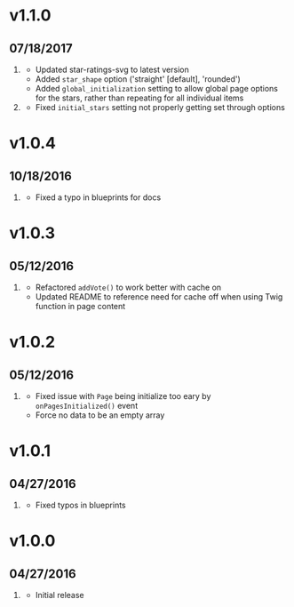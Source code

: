 # v1.1.0
##  07/18/2017

1. [](#improved)
    * Updated star-ratings-svg to latest version
    * Added `star_shape` option ('straight' [default], 'rounded')
    * Added `global_initialization` setting to allow global page options for the stars, rather than repeating for all individual items
1. [](#bugfix)
    * Fixed `initial_stars` setting not properly getting set through options

# v1.0.4
##  10/18/2016

1. [](#bugfix)
    * Fixed a typo in blueprints for docs

# v1.0.3
##  05/12/2016

1. [](#bugfix)
    * Refactored `addVote()` to work better with cache on
    * Updated README to reference need for cache off when using Twig function in page content

# v1.0.2
##  05/12/2016

1. [](#bugfix)
    * Fixed issue with `Page` being initialize too eary by `onPagesInitialized()` event
    * Force no data to be an empty array

# v1.0.1
##  04/27/2016

1. [](#new)
    * Fixed typos in blueprints

# v1.0.0
##  04/27/2016

1. [](#new)
    * Initial release
